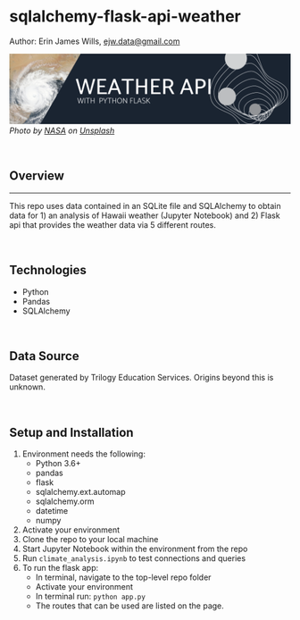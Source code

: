 # sqlalchemy-flask-api-weather  

Author:  Erin James Wills, ejw.data@gmail.com 

![Weather API](./images/weather-api.png)
<cite>Photo by [NASA](https://unsplash.com/@nasa?utm_source=unsplash&utm_medium=referral&utm_content=creditCopyText) on [Unsplash](https://unsplash.com/s/photos/weather?utm_source=unsplash&utm_medium=referral&utm_content=creditCopyText)</cite>  

<br>

## Overview  
<hr>

This repo uses data contained in an SQLite file and SQLAlchemy to obtain data for 1) an analysis of Hawaii weather (Jupyter Notebook) and 2) Flask api that provides the weather data via 5 different routes.

<br>

## Technologies
* Python
* Pandas
* SQLAlchemy

<br>

## Data Source
Dataset generated by Trilogy Education Services. Origins beyond this is unknown. 

<br>

## Setup and Installation  
1. Environment needs the following:  
    * Python 3.6+
    * pandas
    * flask
    * sqlalchemy.ext.automap
    * sqlalchemy.orm
    * datetime
    * numpy
1. Activate your environment
1. Clone the repo to your local machine
1. Start Jupyter Notebook within the environment from the repo
1. Run `climate_analysis.ipynb` to test connections and queries
1. To run the flask app:
    *  In terminal, navigate to the top-level repo folder
    *  Activate your environment
    *  In terminal run:  `python app.py`
    *  The routes that can be used are listed on the page.

<br>
